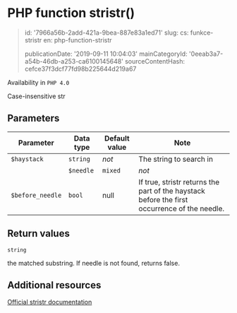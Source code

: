 PHP function stristr()
======================

> id: '7966a56b-2add-421a-9bea-887e83a1ed71'
> slug:
> 	cs: funkce-stristr
> 	en: php-function-stristr
> 
> publicationDate: '2019-09-11 10:04:03'
> mainCategoryId: '0eeab3a7-a54b-46db-a253-ca6100145648'
> sourceContentHash: cefce37f3dcf77fd98b225644d219a67

Availability in `PHP 4.0`

Case-insensitive <function>str</function>


Parameters
--------------

| Parameter | Data type | Default value | Note |
|-----|-----|-----|-----|
| `$haystack` | `string` | *not* | The string to search in |
| | `$needle` | `mixed` | *not* | If needle is not a string, it is converted to an integer and applied as the ordinal value of a character. |
| `$before_needle` | `bool` | null | If true, stristr returns the part of the haystack before the first occurrence of the needle. |


Return values
----------------

`string`

the matched substring. If needle is not
found, returns false.

Additional resources
------------

[Official stristr documentation](https://www.php.net/manual/en/function.stristr.php)
